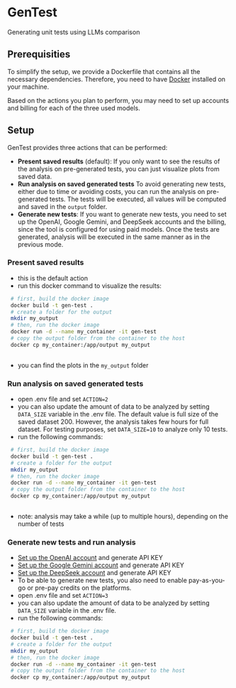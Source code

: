 # GenTest
Generating unit tests using LLMs comparison 

## Prerequisities
To simplify the setup, we provide a Dockerfile that contains all the necessary dependencies.
Therefore, you need to have [Docker](https://docs.docker.com/get-started/introduction/get-docker-desktop/) installed on your machine. 

Based on the actions you plan to perform, you may need to set up accounts and billing for each of the three used models. 

## Setup
GenTest provides three actions that can be performed:
- **Present saved results** (default): If you only want to see the results of the analysis on pre-generated tests, you can just visualize plots from saved data.
- **Run analysis on saved generated tests** To avoid generating new tests, either due to time or avoiding costs, you can run the analysis on pre-generated tests. The tests will be executed, all values will be computed and saved in the `output` folder. 
- **Generate new tests**: If you want to generate new tests, you need to set up the OpenAI, Google Gemini, and DeepSeek accounts and the billing, since the tool is configured for using paid models. Once the tests are generated, analysis will be executed in the same manner as in the previous mode.

### Present saved results
- this is the default action
-  run this docker command to visualize the results:
```bash
 # first, build the docker image
 docker build -t gen-test .
 # create a folder for the output
 mkdir my_output
 # then, run the docker image 
 docker run -d --name my_container -it gen-test
 # copy the output folder from the container to the host
 docker cp my_container:/app/output my_output
 
```
- you can find the plots in the `my_output` folder

### Run analysis on saved generated tests
- open .env file and set `ACTION=2`
- you can also update the amount of data to be analyzed by setting `DATA_SIZE` variable in the .env file. The default value is full size of the saved dataset 200. However, the analysis takes few hours for full dataset. For testing purposes, set `DATA_SIZE=10` to analyze only 10 tests.
- run the following commands:
```bash
 # first, build the docker image
 docker build -t gen-test .
 # create a folder for the output
 mkdir my_output
 # then, run the docker image 
 docker run -d --name my_container -it gen-test
 # copy the output folder from the container to the host
 docker cp my_container:/app/output my_output
 
```
- note: analysis may take a while (up to multiple hours), depending on the number of tests

### Generate new tests and run analysis 
- [Set up the OpenAI account](https://auth.openai.com/authorize?audience=https%3A%2F%2Fapi.openai.com%2Fv1&auth0Client=eyJuYW1lIjoiYXV0aDAtc3BhLWpzIiwidmVyc2lvbiI6IjEuMjEuMCJ9&client_id=DRivsnm2Mu42T3KOpqdtwB3NYviHYzwD&device_id=9cfcaec4-f2c6-4921-af7a-7770e5d9b10f&issuer=https%3A%2F%2Fauth.openai.com&nonce=b0hGSUg3SGlhdjd0OTNQMDVyTDA3LWQ2cS5WaFBMYlNzfnlGUjA3aDVtXw%3D%3D&redirect_uri=https%3A%2F%2Fplatform.openai.com%2Fauth%2Fcallback&response_mode=query&response_type=code&scope=openid+profile+email+offline_access&state=Y1VXamEzVU9pR0JiLTlpM0YwUUtMT1o5YUdEOVlnY3FEMjc1WlRrVkxZfg%3D%3D&flow=treatment&screen_hint=signup) and generate API KEY
- [Set up the Google Gemini account](https://aistudio.google.com/apikey?_gl=1*hra5cc*_ga*MzYyMzU1NDIuMTcyNTE5MDA5Mw..*_ga_P1DBVKWT6V*MTczNDIxNDcyMy45LjEuMTczNDIxNDczNS4wLjAuNTczMDg3Mzgw) and generate API KEY
- [Set up the DeepSeek account](https://platform.deepseek.com/api_keys) and generate API KEY
- To be able to generate new tests, you also need to enable pay-as-you-go or pre-pay credits on the platforms. 
- open .env file and set `ACTION=3`
- you can also update the amount of data to be analyzed by setting `DATA_SIZE` variable in the .env file.
- run the following commands:
```bash
 # first, build the docker image
 docker build -t gen-test .
 # create a folder for the output
 mkdir my_output
 # then, run the docker image 
 docker run -d --name my_container -it gen-test
 # copy the output folder from the container to the host
 docker cp my_container:/app/output my_output
 
```


